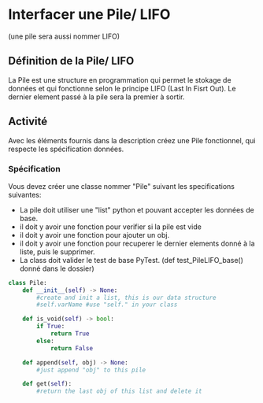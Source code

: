 # Interfacer une Pile/ LIFO
(une pile sera aussi nommer LIFO)

## Définition de la Pile/ LIFO
La Pile est une structure en programmation qui permet le stokage de données et qui fonctionne selon le principe LIFO (Last In Fisrt Out). Le dernier element passé à la pile sera la premier à sortir.

## Activité
Avec les éléments fournis dans la description créez une Pile fonctionnel, qui respecte les spécification données.

### Spécification
Vous devez créer une classe nommer "Pile" suivant les specifications suivantes:
- La pile doit utiliser une "list" python et pouvant accepter les données de base.
- il doit y avoir une fonction pour verifier si la pile est vide
- il doit y avoir une fonction pour ajouter un obj.
- il doit y avoir une fonction pour recuperer le dernier elements donné à la liste, puis le supprimer.
- La class doit valider le test de base PyTest. (def test_PileLIFO_base() donné dans le dossier)


```python
class Pile:
    def __init__(self) -> None:
        #create and init a list, this is our data structure
        #self.varName #use "self." in your class

    def is_void(self) -> bool:
        if True:
            return True
        else:
            return False

    def append(self, obj) -> None:
        #just append "obj" to this pile

    def get(self):
        #return the last obj of this list and delete it
```

